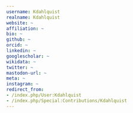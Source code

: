 ```yaml
---
username: Kdahlquist
realname: Kdahlquist
website: ~
affiliation: ~
bio: ~
github: ~
orcid: ~
linkedin: ~
googlescholar: ~
wikidata: ~
twitter: ~
mastodon-url: ~
meta: ~
instagram: ~
redirect_from:
- /index.php/User:Kdahlquist
- /index.php/Special:Contributions/Kdahlquist
---
```

